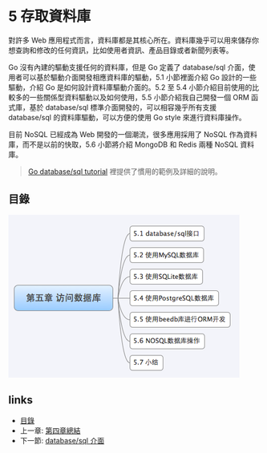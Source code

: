 # 5 存取資料庫
對許多 Web 應用程式而言，資料庫都是其核心所在。資料庫幾乎可以用來儲存你想查詢和修改的任何資訊，比如使用者資訊、產品目錄或者新聞列表等。

Go 沒有內建的驅動支援任何的資料庫，但是 Go 定義了 database/sql 介面，使用者可以基於驅動介面開發相應資料庫的驅動，5.1 小節裡面介紹 Go 設計的一些驅動，介紹 Go 是如何設計資料庫驅動介面的。5.2 至 5.4 小節介紹目前使用的比較多的一些關係型資料驅動以及如何使用，5.5 小節介紹我自己開發一個 ORM 函式庫，基於 database/sql 標準介面開發的，可以相容幾乎所有支援 database/sql 的資料庫驅動，可以方便的使用 Go style 來進行資料庫操作。

目前 NoSQL 已經成為 Web 開發的一個潮流，很多應用採用了 NoSQL 作為資料庫，而不是以前的快取，5.6 小節將介紹 MongoDB 和 Redis 兩種 NoSQL 資料庫。

>[Go database/sql tutorial](http://go-database-sql.org/) 裡提供了慣用的範例及詳細的說明。

## 目錄
   ![](images/navi5.png)

## links
   * [目錄](preface.md)
   * 上一章: [第四章總結](04.6.md)
   * 下一節: [database/sql 介面](05.1.md)
